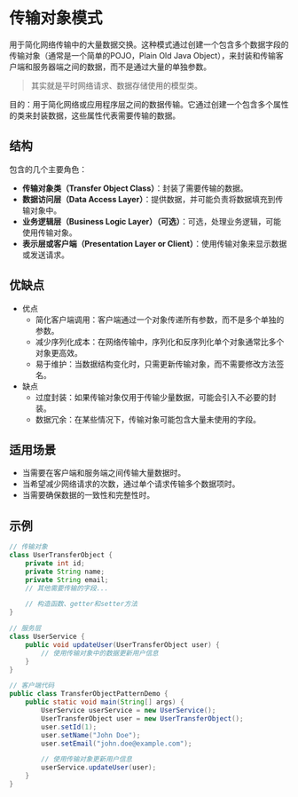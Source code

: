 # 传输对象模式

用于简化网络传输中的大量数据交换。这种模式通过创建一个包含多个数据字段的传输对象（通常是一个简单的POJO，Plain Old Java Object），来封装和传输客户端和服务器端之间的数据，而不是通过大量的单独参数。
>其实就是平时网络请求、数据存储使用的模型类。

目的：用于简化网络或应用程序层之间的数据传输。它通过创建一个包含多个属性的类来封装数据，这些属性代表需要传输的数据。

## 结构

包含的几个主要角色：

- **传输对象类（Transfer Object Class）**：封装了需要传输的数据。
- **数据访问层（Data Access Layer）**：提供数据，并可能负责将数据填充到传输对象中。
- **业务逻辑层（Business Logic Layer）（可选）**：可选，处理业务逻辑，可能使用传输对象。
- **表示层或客户端（Presentation Layer or Client）**：使用传输对象来显示数据或发送请求。

## 优缺点

- 优点
  - 简化客户端调用：客户端通过一个对象传递所有参数，而不是多个单独的参数。
  - 减少序列化成本：在网络传输中，序列化和反序列化单个对象通常比多个对象更高效。
  - 易于维护：当数据结构变化时，只需更新传输对象，而不需要修改方法签名。
- 缺点
  - 过度封装：如果传输对象仅用于传输少量数据，可能会引入不必要的封装。
  - 数据冗余：在某些情况下，传输对象可能包含大量未使用的字段。

## 适用场景

- 当需要在客户端和服务端之间传输大量数据时。
- 当希望减少网络请求的次数，通过单个请求传输多个数据项时。
- 当需要确保数据的一致性和完整性时。

## 示例

```java
// 传输对象
class UserTransferObject {
    private int id;
    private String name;
    private String email;
    // 其他需要传输的字段...

    // 构造函数、getter和setter方法
}

// 服务层
class UserService {
    public void updateUser(UserTransferObject user) {
        // 使用传输对象中的数据更新用户信息
    }
}

// 客户端代码
public class TransferObjectPatternDemo {
    public static void main(String[] args) {
        UserService userService = new UserService();
        UserTransferObject user = new UserTransferObject();
        user.setId(1);
        user.setName("John Doe");
        user.setEmail("john.doe@example.com");

        // 使用传输对象更新用户信息
        userService.updateUser(user);
    }
}
```
